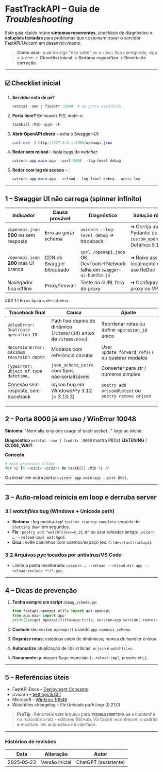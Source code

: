 # FastTrackAPI – Guia de *Troubleshooting*

Este guia rápido reúne **sintomas recorrentes**, *checklists* de diagnóstico e **soluções testadas** para problemas que costumam travar o servidor FastAPI/Uvicorn em desenvolvimento.

> **Como usar** : quando algo "não sobe" ou o `/docs` fica carregando, siga a ordem → **Checklist inicial → Sintoma específico → Receita de correção**.

---

## ☑️ Checklist inicial

1. **Servidor está de pé?**

   ```powershell
   netstat -ano | findstr :8000  # ou porta escolhida
   ```
2. **Porta livre?** Se houver PID, mate-o:

   ```powershell
   taskkill /PID <pid> /F
   ```
3. **Abrir OpenAPI direto** – evita o Swagger‑UI:

   ```powershell
   curl.exe -I http://127.0.0.1:8000/openapi.json
   ```
4. **Rodar sem reload** – isola bugs do *watcher*:

   ```powershell
   uvicorn app.main:app --port 8000 --log-level debug
   ```
5. **Rodar com log de acesso** – :

   ```powershell
   uvicorn app.main:app --reload --log-level debug --acess-log
   ```
---

## 1 – Swagger UI não carrega (spinner infinito)

| Indicador                               | Causa provável           | Diagnóstico                                                               | Solução rápida                                                  |
| --------------------------------------- | ------------------------ | ------------------------------------------------------------------------- | --------------------------------------------------------------- |
| `/openapi.json` **500** ou sem resposta | Erro ao gerar schema     | `uvicorn --log-level debug` → traceback                                   | ➜ Corrija modelo Pydantic ou `custom_openapi()`. Detalhes § 1.1 |
| `/openapi.json` **200** mas UI branca   | CDN do Swagger bloqueado | `curl /openapi.json` OK, DevTools→Network falha em `swagger-ui-bundle.js` | ➜ Baixe assets localmente ou use ReDoc                          |
| Navegador fica offline                  | Proxy/firewall           | Teste no cURL fora do proxy                                               | ➜ Configurar proxy ou VPN                                       |

\### 1.1 Erros típicos de schema

| Traceback final                           | Causa                                                               | Ajuste                                               |
| ----------------------------------------- | ------------------------------------------------------------------- | ---------------------------------------------------- |
| `ValueError: Duplicate operation ID`      | Path fixo depois de dinâmico (`/items/{id}` antes de `/items/novo`) | Reordenar rotas ou definir `operation_id` único      |
| `RecursionError: maximum recursion depth` | Modelos com referência circular                                     | Usar `update_forward_refs()` ou quebrar modelos      |
| `TypeError: Object of type datetime…`     | `json_schema_extra` com tipos não‑serializáveis                     | Converter para *str* / números simples               |
| Conexão sem resposta, sem traceback       | *orjson* bug em Windows/Py 3.12 (< 3.10.3)                          | `poetry add orjson@latest` ou `poetry remove orjson` |

---

## 2 – Porta 8000 já em uso / WinError 10048

**Sintoma**: "Normally only one usage of each socket…" logo ao iniciar.

**Diagnóstico**
`netstat -ano | findstr :8000` mostra PID(s) **LISTENING** / **CLOSE\_WAIT**.

**Correção**

```powershell
# mata processos órfãos
for %i in (<pid1> <pid2>) do taskkill /PID %i /F
```

Ou iniciar em outra porta: `uvicorn app.main:app --port 8001`.

---

## 3 – Auto‑reload reinicia em loop e derruba server

### 3.1 *watchfiles* bug (Windows + Unicode path)

* **Sintoma** : log mostra `Application startup complete` seguido de `Shutting down` em segundos.
* **Fix** : `poetry add "watchfiles>=0.21.0"` ou usar reloader antigo:
  `uvicorn … --reload-impl watchgod`.
* **Dica** : evite caminhos com acentos/espaço (ex. `C:\dev\fasttrackapi`).

### 3.2 Arquivos *pyc* tocados por antivírus/VS Code

* Limite a pasta monitorada:
  `uvicorn … --reload --reload-dir app --reload-exclude **/*.pyc`.

---

## 4 – Dicas de prevenção

1. **Tenha sempre um script** `debug_schema.py`:

   ```python
   from fastapi.openapi.utils import get_openapi
   from app.main import app
   print(len(get_openapi(title=app.title, version=app.version, routes=app.routes)))
   ```
2. **Cacheie** seu `custom_openapi()` usando `app.openapi_schema`.
3. **Organize rotas**: estáticas antes de dinâmicas; nomes de handler únicos.
4. **Automatize** atualização de libs críticas: `orjson` e `watchfiles`.
5. **Documente** quaisquer flags especiais (`--reload-impl`, proxies etc.).

---

## 5 – Referências úteis

* FastAPI Docs – [Deployment Concepts](https://fastapi.tiangolo.com/deployment/)
* Uvicorn – [Settings & CLI](https://www.uvicorn.org/settings/)
* Microsoft – [WinError 10048](https://learn.microsoft.com/en-us/windows/win32/winsock/windows-sockets-error-codes-2)
* Watchfiles changelog – *Fix Unicode path loop* (0.21.0)

> **ProTip** : Renomeie este arquivo para **`TROUBLESHOOTING.md`** e mantenha no repositório raiz – editores (GitHub, VS Code) reconhecem o padrão e mostram link automático na interface.

---

### Histórico de revisões

| Data       | Alteração      | Autor                |
| ---------- | -------------- | -------------------- |
| 2025‑05‑23 | Versão inicial | ChatGPT (assistente) |
